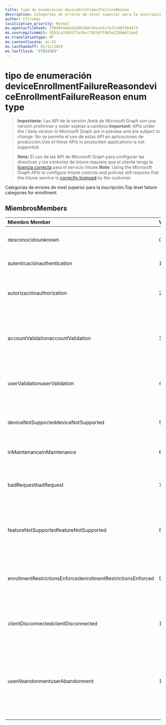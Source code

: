 ```yaml
---
title: tipo de enumeración deviceEnrollmentFailureReason
description: Categorías de errores de nivel superior para la inscripción.
author: tfitzmac
localization_priority: Normal
ms.openlocfilehash: 576d054a8d2e5563b0c54ace1c7ef2c08f9844f3
ms.sourcegitcommit: d2b3ca32602ffa76cc7925d7f4d1e2258e611ea5
ms.translationtype: MT
ms.contentlocale: es-ES
ms.lasthandoff: 01/11/2019
ms.locfileid: "27834303"
---
```

# <a name="deviceenrollmentfailurereason-enum-type"></a><span data-ttu-id="34d96-103">tipo de enumeración deviceEnrollmentFailureReason</span><span class="sxs-lookup"><span data-stu-id="34d96-103">deviceEnrollmentFailureReason enum type</span></span>

> <span data-ttu-id="34d96-104">**Importante:** Las API de la versión /beta de Microsoft Graph son una versión preliminar y están sujetas a cambios.</span><span class="sxs-lookup"><span data-stu-id="34d96-104">**Important:** APIs under the / beta version in Microsoft Graph are in preview and are subject to change.</span></span> <span data-ttu-id="34d96-105">No se permite el uso de estas API en aplicaciones de producción.</span><span class="sxs-lookup"><span data-stu-id="34d96-105">Use of these APIs in production applications is not supported.</span></span>

> <span data-ttu-id="34d96-106">**Nota:** El uso de las API de Microsoft Graph para configurar las directivas y los controles de Intune requiere que el cliente tenga la [licencia correcta](https://go.microsoft.com/fwlink/?linkid=839381) para el servicio Intune.</span><span class="sxs-lookup"><span data-stu-id="34d96-106">**Note:** Using the Microsoft Graph APIs to configure Intune controls and policies still requires that the Intune service is [correctly licensed](https://go.microsoft.com/fwlink/?linkid=839381) by the customer.</span></span>

<span data-ttu-id="34d96-107">Categorías de errores de nivel superior para la inscripción.</span><span class="sxs-lookup"><span data-stu-id="34d96-107">Top level failure categories for enrollment.</span></span>
## <a name="members"></a><span data-ttu-id="34d96-108">Miembros</span><span class="sxs-lookup"><span data-stu-id="34d96-108">Members</span></span>
|<span data-ttu-id="34d96-109">Miembro	</span><span class="sxs-lookup"><span data-stu-id="34d96-109">Member</span></span>|<span data-ttu-id="34d96-110">Valor</span><span class="sxs-lookup"><span data-stu-id="34d96-110">Value</span></span>|<span data-ttu-id="34d96-111">Description</span><span class="sxs-lookup"><span data-stu-id="34d96-111">Description</span></span>|
|:---|:---|:---|
|<span data-ttu-id="34d96-112">desconocido</span><span class="sxs-lookup"><span data-stu-id="34d96-112">unknown</span></span>|<span data-ttu-id="34d96-113">0</span><span class="sxs-lookup"><span data-stu-id="34d96-113">0</span></span>|<span data-ttu-id="34d96-114">Valor predeterminado, el motivo del error es desconocido.</span><span class="sxs-lookup"><span data-stu-id="34d96-114">Default value, failure reason is unknown.</span></span>|
|<span data-ttu-id="34d96-115">autenticación</span><span class="sxs-lookup"><span data-stu-id="34d96-115">authentication</span></span>|<span data-ttu-id="34d96-116">1</span><span class="sxs-lookup"><span data-stu-id="34d96-116">1</span></span>|<span data-ttu-id="34d96-117">Error de autenticación</span><span class="sxs-lookup"><span data-stu-id="34d96-117">Authentication failed</span></span>|
|<span data-ttu-id="34d96-118">autorización</span><span class="sxs-lookup"><span data-stu-id="34d96-118">authorization</span></span>|<span data-ttu-id="34d96-119">2</span><span class="sxs-lookup"><span data-stu-id="34d96-119">2</span></span>|<span data-ttu-id="34d96-120">La llamada se ha autenticado pero no autorizado para inscribirse.</span><span class="sxs-lookup"><span data-stu-id="34d96-120">Call was authenticated, but not authorized to enroll.</span></span>|
|<span data-ttu-id="34d96-121">accountValidation</span><span class="sxs-lookup"><span data-stu-id="34d96-121">accountValidation</span></span>|<span data-ttu-id="34d96-122">3</span><span class="sxs-lookup"><span data-stu-id="34d96-122">3</span></span>|<span data-ttu-id="34d96-123">Error al validar la cuenta para la inscripción.</span><span class="sxs-lookup"><span data-stu-id="34d96-123">Failed to validate the account for enrollment.</span></span> <span data-ttu-id="34d96-124">(Cuenta bloqueada, no se ha habilitado la inscripción)</span><span class="sxs-lookup"><span data-stu-id="34d96-124">(Account blocked, enrollment not enabled)</span></span>|
|<span data-ttu-id="34d96-125">userValidation</span><span class="sxs-lookup"><span data-stu-id="34d96-125">userValidation</span></span>|<span data-ttu-id="34d96-126">4</span><span class="sxs-lookup"><span data-stu-id="34d96-126">4</span></span>|<span data-ttu-id="34d96-127">No se pudo validar el usuario.</span><span class="sxs-lookup"><span data-stu-id="34d96-127">User could not be validated.</span></span> <span data-ttu-id="34d96-128">(Usuario no existe, licencia que faltan)</span><span class="sxs-lookup"><span data-stu-id="34d96-128">(User does not exist, missing license)</span></span>|
|<span data-ttu-id="34d96-129">deviceNotSupported</span><span class="sxs-lookup"><span data-stu-id="34d96-129">deviceNotSupported</span></span>|<span data-ttu-id="34d96-130">5</span><span class="sxs-lookup"><span data-stu-id="34d96-130">5</span></span>|<span data-ttu-id="34d96-131">Dispositivo no es compatible para la administración de dispositivos móviles.</span><span class="sxs-lookup"><span data-stu-id="34d96-131">Device is not supported for mobile device management.</span></span>|
|<span data-ttu-id="34d96-132">inMaintenance</span><span class="sxs-lookup"><span data-stu-id="34d96-132">inMaintenance</span></span>|<span data-ttu-id="34d96-133">6</span><span class="sxs-lookup"><span data-stu-id="34d96-133">6</span></span>|<span data-ttu-id="34d96-134">Cuenta está en mantenimiento.</span><span class="sxs-lookup"><span data-stu-id="34d96-134">Account is in maintenance.</span></span>|
|<span data-ttu-id="34d96-135">badRequest</span><span class="sxs-lookup"><span data-stu-id="34d96-135">badRequest</span></span>|<span data-ttu-id="34d96-136">7</span><span class="sxs-lookup"><span data-stu-id="34d96-136">7</span></span>|<span data-ttu-id="34d96-137">Cliente envió una solicitud que no se entiende/admitidos por el servicio.</span><span class="sxs-lookup"><span data-stu-id="34d96-137">Client sent a request that is not understood/supported by the service.</span></span>|
|<span data-ttu-id="34d96-138">featureNotSupported</span><span class="sxs-lookup"><span data-stu-id="34d96-138">featureNotSupported</span></span>|<span data-ttu-id="34d96-139">8</span><span class="sxs-lookup"><span data-stu-id="34d96-139">8</span></span>|<span data-ttu-id="34d96-140">Utilizado por este inscripción las características no se admiten para esta cuenta.</span><span class="sxs-lookup"><span data-stu-id="34d96-140">Feature(s) used by this enrollment are not supported for this account.</span></span>|
|<span data-ttu-id="34d96-141">enrollmentRestrictionsEnforced</span><span class="sxs-lookup"><span data-stu-id="34d96-141">enrollmentRestrictionsEnforced</span></span>|<span data-ttu-id="34d96-142">9</span><span class="sxs-lookup"><span data-stu-id="34d96-142">9</span></span>|<span data-ttu-id="34d96-143">Restricciones de inscripción configuradas por el administrador bloquean esta inscripción.</span><span class="sxs-lookup"><span data-stu-id="34d96-143">Enrollment restrictions configured by admin blocked this enrollment.</span></span>|
|<span data-ttu-id="34d96-144">clientDisconnected</span><span class="sxs-lookup"><span data-stu-id="34d96-144">clientDisconnected</span></span>|<span data-ttu-id="34d96-145">10</span><span class="sxs-lookup"><span data-stu-id="34d96-145">10</span></span>|<span data-ttu-id="34d96-146">Cliente agotó el tiempo de espera o inscripción se anuló por para el usuario final.</span><span class="sxs-lookup"><span data-stu-id="34d96-146">Client timed out or enrollment was aborted by enduser.</span></span>|
|<span data-ttu-id="34d96-147">userAbandonment</span><span class="sxs-lookup"><span data-stu-id="34d96-147">userAbandonment</span></span>|<span data-ttu-id="34d96-148">11</span><span class="sxs-lookup"><span data-stu-id="34d96-148">11</span></span>|<span data-ttu-id="34d96-149">Se ha cancelado la inscripción por para el usuario final.</span><span class="sxs-lookup"><span data-stu-id="34d96-149">Enrollment was abandoned by enduser.</span></span> <span data-ttu-id="34d96-150">(Para el usuario final inicia la incorporación de redes pero no se pudo completar en forma oportuna)</span><span class="sxs-lookup"><span data-stu-id="34d96-150">(Enduser started onboarding but failed to complete it in timely manner)</span></span>|





